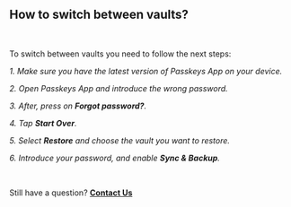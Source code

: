 <!-- 
---
title: How to switch between vaults?
--- 
-->

## **How to switch between vaults?**

<br />

To switch between vaults you need to follow the next steps:

*1. Make sure you have the latest version of Passkeys App on your device.*

*2. Open Passkeys App and introduce the wrong password.*

*3. After, press on **Forgot password?**.*

*4. Tap **Start Over**.*

*5. Select **Restore** and choose the vault you want to restore.*

*6. Introduce your password, and enable **Sync & Backup**.*

<br />

Still have a question?
[**Contact Us**](passkeys://contact?subject=How%20to%20switch%20between%20vaults%3F)
